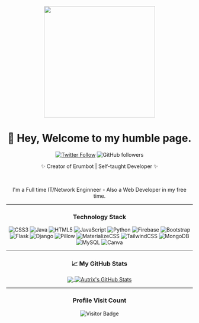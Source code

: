 <div align='center'>
  <img src="https://capsule-render.vercel.app/api?type=waving&height=200&text=Autrix&fontAlign=75&fontAlignY=40&color=gradient" height="300"/>
  <h1> 👋 Hey, Welcome to my humble page.</h1>
  <p></p>
  
  [![Twitter Follow](https://img.shields.io/twitter/follow/iAutrix?style=social)](https://twitter.com/intent/follow?screen_name=iAutrix)
  ![GitHub followers](https://img.shields.io/github/followers/Autrix?style=social)
  
  <p>✨ Creator of Erumbot | Self-taught Developer ✨</p>
  <br>
  <p>I'm a Full time IT/Network Enginneer - Also a Web Developer in my free time.</p>
  
---

  ### Technology Stack
  ![CSS3](https://img.shields.io/badge/css3-%231572B6.svg?style=for-the-badge&logo=css3&logoColor=white) 
  ![Java](https://img.shields.io/badge/java-%23ED8B00.svg?style=for-the-badge&logo=java&logoColor=white) 
  ![HTML5](https://img.shields.io/badge/html5-%23E34F26.svg?style=for-the-badge&logo=html5&logoColor=white) 
  ![JavaScript](https://img.shields.io/badge/javascript-%23323330.svg?style=for-the-badge&logo=javascript&logoColor=%23F7DF1E) 
  ![Python](https://img.shields.io/badge/Python-%23430098.svg?style=for-the-badge&logo=python&logoColor=white) 
  ![Firebase](https://img.shields.io/badge/firebase-%23039BE5.svg?style=for-the-badge&logo=firebase) 
  ![Bootstrap](https://img.shields.io/badge/bootstrap-%23563D7C.svg?style=for-the-badge&logo=bootstrap&logoColor=white) 
  ![Flask](https://img.shields.io/badge/Flask-%23FF2D20.svg?style=for-the-badge&logo=flask&logoColor=white) 
  ![Django](https://img.shields.io/badge/Django-%23000000.svg?style=for-the-badge&logo=django&logoColor=white) 
  ![Pillow](https://img.shields.io/badge/Pillow-CA4245?style=for-the-badge&logo=pillow&logoColor=white) 
  ![MaterializeCSS](https://img.shields.io/badge/MaterializeCSS-black?style=for-the-badge&logo=MaterializeCSS&badgeColor=010101) 
  ![TailwindCSS](https://img.shields.io/badge/tailwindcss-%2338B2AC.svg?style=for-the-badge&logo=tailwind-css&logoColor=white) 
  ![MongoDB](https://img.shields.io/badge/MongoDB-%234ea94b.svg?style=for-the-badge&logo=mongodb&logoColor=white) 
  ![MySQL](https://img.shields.io/badge/mysql-%2300f.svg?style=for-the-badge&logo=mysql&logoColor=white) 
  ![Canva](https://img.shields.io/badge/Canva-%2300C4CC.svg?style=for-the-badge&logo=Canva&logoColor=white) 
  
---   
      
  ### &#x1f4c8; My GitHub Stats

  <a href="https://github.com/Autrix/Autrix">
    <img align="center" src="https://github-readme-stats.vercel.app/api/top-langs/?username=Autrix&title_color=ffffff&text_color=c9cacc&icon_color=2bbc8a&bg_color=1d1f21" />
  </a>
  <a href="https://github.com/Autrix/Autrix">
    <img align="center" src="https://github-readme-stats.vercel.app/api?username=Autrix&show_icons=true&line_height=27&count_private=true&title_color=ffffff&text_color=c9cacc&icon_color=2bbc8a&bg_color=1d1f21" alt="Autrix's GitHub Stats" />
  </a>
      
 ---
      
  ### Profile Visit Count   
  ![Visitor Badge](https://visitor-badge.laobi.icu/badge?page_id=autrix.autrix)
  <br> 
</div> 

<!---
Autrix/Autrix is a ✨ special ✨ repository because its `README.md` (this file) appears on your GitHub profile.
You can click the Preview link to take a look at your changes.
--->
